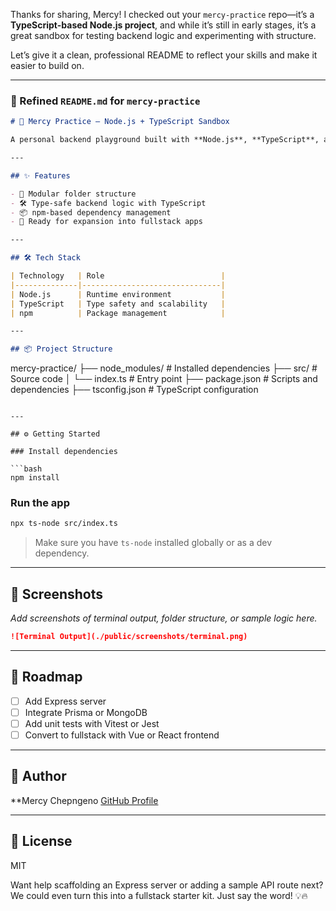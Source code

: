 Thanks for sharing, Mercy! I checked out your `mercy-practice` repo—it’s a **TypeScript-based Node.js project**, and while it’s still in early stages, it’s a great sandbox for testing backend logic and experimenting with structure.

Let’s give it a clean, professional README to reflect your skills and make it easier to build on.

---

### 📝 Refined `README.md` for `mercy-practice`

```markdown
# 🧪 Mercy Practice – Node.js + TypeScript Sandbox

A personal backend playground built with **Node.js**, **TypeScript**, and **npm**. This repo is designed for testing ideas, practicing modular architecture, and experimenting with server-side logic.

---

## ✨ Features

- 🧱 Modular folder structure
- 🛠 Type-safe backend logic with TypeScript
- 📦 npm-based dependency management
- 🚀 Ready for expansion into fullstack apps

---

## 🛠 Tech Stack

| Technology   | Role                          |
|--------------|-------------------------------|
| Node.js      | Runtime environment           |
| TypeScript   | Type safety and scalability   |
| npm          | Package management            |

---

## 📦 Project Structure

```
mercy-practice/
├── node_modules/       # Installed dependencies
├── src/                # Source code
│   └── index.ts        # Entry point
├── package.json        # Scripts and dependencies
├── tsconfig.json       # TypeScript configuration
```

---

## ⚙️ Getting Started

### Install dependencies

```bash
npm install
```

### Run the app

```bash
npx ts-node src/index.ts
```

> Make sure you have `ts-node` installed globally or as a dev dependency.

---

## 📸 Screenshots

_Add screenshots of terminal output, folder structure, or sample logic here._

```markdown
![Terminal Output](./public/screenshots/terminal.png)
```

---

## 📌 Roadmap

- [ ] Add Express server
- [ ] Integrate Prisma or MongoDB
- [ ] Add unit tests with Vitest or Jest
- [ ] Convert to fullstack with Vue or React frontend

---

## 👤 Author

**Mercy Chepngeno
[GitHub Profile](https://github.com/chep-collab)

---

## 📄 License

MIT


Want help scaffolding an Express server or adding a sample API route next? We could even turn this into a fullstack starter kit. Just say the word! 💡🔥

